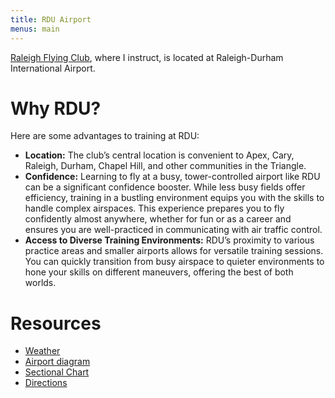 ```yaml
---
title: RDU Airport
menus: main
---
```


[Raleigh Flying Club](https://www.raleighflyingclub.org/), where I instruct, is
located at Raleigh-Durham International Airport.

# Why RDU?

Here are some advantages to training at RDU:

- **Location:** The club’s central location is convenient to Apex, Cary,
  Raleigh, Durham, Chapel Hill, and other communities in the Triangle.
- **Confidence:** Learning to fly at a busy, tower-controlled airport
  like RDU can be a significant confidence booster. While less busy
  fields offer efficiency, training in a bustling environment equips
  you with the skills to handle complex airspaces. This experience
  prepares you to fly confidently almost anywhere, whether for fun or
  as a career and ensures you are well-practiced in communicating with
  air traffic control.
- **Access to Diverse Training Environments:** RDU’s proximity to
  various practice areas and smaller airports allows for versatile
  training sessions. You can quickly transition from busy airspace to
  quieter environments to hone your skills on different maneuvers,
  offering the best of both worlds.

# Resources

- [Weather](https://aviationweather.gov/data/metar/?id=KRDU&hours=0&decoded=yes&include_taf=yes)
- [Airport diagram](<https://aeronav.faa.gov/d-tpp/2408/00516ad.pdf#nameddest=(RDU)>)
- [Sectional Chart](https://skyvector.com/?ll=35.877638889,-78.787472222&chart=301&zoom=1)
- [Directions](https://maps.app.goo.gl/LE8cUDQL2qd35NGV7)
